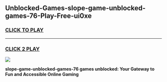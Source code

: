 
## Unblocked-Games-slope-game-unblocked-games-76-Play-Free-ui0xe
<h3>
<a href="https://premium76.site?title=slope-game-unblocked-games-76&ref=18A1">CLICK TO PLAY</a></h3>
<hr>

<h3>
<a href="https://premium76.site?title=slope-game-unblocked-games-76&ref=18A1">CLICK 2 PLAY</a>
  
</h3>

<a href="https://premium76.site?title=slope-game-unblocked-games-76&ref=18A1"><img src="https://clearcache.store/games.png"></a>


**slope-game-unblocked-games-76 games unblocked: Your Gateway to Fun and Accessible Online Gaming**
